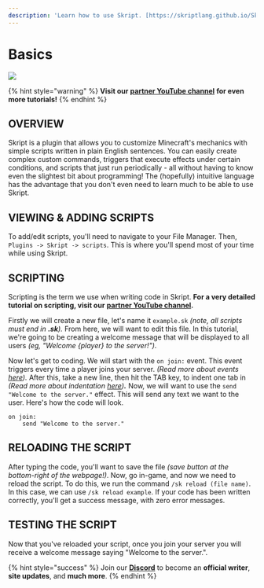```yaml
---
description: 'Learn how to use Skript. [https://skriptlang.github.io/Skript/]'
---
```


# Basics

![](https://github.com/TeamMH/minehutxyz/tree/ce3e90f30569c19e46dc9ce612837688ac56d210/skript/.gitbook/assets/skript.jpg)

{% hint style="warning" %}
**Visit our** [**partner YouTube channel**](https://www.youtube.com/channel/UCgXFIH9h2Vf9Q1e86n_FVJA) **for even more tutorials!**
{% endhint %}

## OVERVIEW

Skript is a plugin that allows you to customize Minecraft's mechanics with simple scripts written in plain English sentences. You can easily create complex custom commands, triggers that execute effects under certain conditions, and scripts that just run periodically - all without having to know even the slightest bit about programming! The \(hopefully\) intuitive language has the advantage that you don't even need to learn much to be able to use Skript.

## VIEWING & ADDING SCRIPTS

To add/edit scripts, you'll need to navigate to your File Manager. Then, `Plugins -> Skript -> scripts`. This is where you'll spend most of your time while using Skript.

## SCRIPTING

Scripting is the term we use when writing code in Skript. **For a very detailed tutorial on scripting, visit our** [**partner YouTube channel**](https://www.youtube.com/channel/UCgXFIH9h2Vf9Q1e86n_FVJA)**.**

Firstly we will create a new file, let's name it `example.sk` _\(note, all scripts must end in **.sk**\)._ From here, we will want to edit this file. In this tutorial, we're going to be creating a welcome message that will be displayed to all users _\(eg, "Welcome {player} to the server!"\)_.

Now let's get to coding. We will start with the `on join:` event. This event triggers every time a player joins your server. _\(Read more about events_ [_here_](events.md)_\)._ After this, take a new line, then hit the TAB key, to indent one tab in _\(Read more about indentation_ [_here_](indentation.md)_\)**.**_ Now, we will want to use the `send "Welcome to the server."` effect. This will send any text we want to the user. Here's how the code will look.

```text
on join:
    send "Welcome to the server."
```

## RELOADING THE SCRIPT

After typing the code, you'll want to save the file _\(save button at the bottom-right of the webpage!\)_. Now, go in-game, and now we need to reload the script. To do this, we run the command `/sk reload (file name)`. In this case, we can use `/sk reload example`. If your code has been written correctly, you'll get a success message, with zero error messages.

## TESTING THE SCRIPT

Now that you've reloaded your script, once you join your server you will receive a welcome message saying "Welcome to the server.".

{% hint style="success" %}
Join our [**Discord**](https://discord.gg/TYhH5bK) to become an **official writer**, **site updates**, and **much more**.
{% endhint %}

